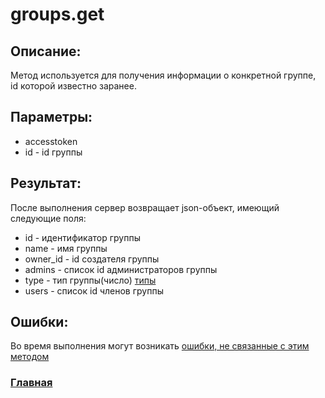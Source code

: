 # groups.get

## Описание:
Метод используется для получения информации о конкретной группе, id которой известно заранее.

## Параметры:
* accesstoken
* id - id группы

## Результат:
После выполнения сервер возвращает json-объект, имеющий следующие поля:
* id - идентификатор группы
* name - имя группы
* owner_id - id создателя группы
* admins - список id администраторов группы
* type - тип группы(число) [типы](types.md)
* users - список id членов группы

## Ошибки:

Во время выполнения могут возникать [ошибки, не связанные с этим методом](../errors.md "Список ошибок")

### [Главная](../docs.md "Главная страница документации")